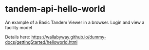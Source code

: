 # tandem-api-hello-world
An example of a Basic Tandem Viewer in a browser.  Login and view a facility model


Details here: https://wallabyway.github.io/dummy-docs/gettingStarted/helloworld.html

